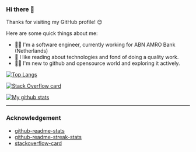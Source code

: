 ### Hi there :wave:

Thanks for visiting my GitHub profile! :blush:

Here are some quick things about me:
- :man_artist: I'm a software engineer, currently working for ABN AMRO Bank (Netherlands)
- :book: I like reading about technologies and fond of doing a quality work.
- :man_juggling: I'm new to github and opensource world and exploring it actively.

[![Top Langs](https://github-readme-stats.vercel.app/api/top-langs/?username=tejas-nagchandi&theme=dark)](https://github.com/tejas-nagchandi)

[![Stack Overflow card](https://stackoverflow-card.vercel.app/?userID=3954965&theme=stackoverflow-dark)](https://github.com/tejas-nagchandi)

[![My github stats](https://github-readme-stats.vercel.app/api?username=tejas-nagchandi&show_icons=true&hide_title=false&count_private=true&theme=dark)](https://github.com/tejas-nagchandi)

---
### Acknowledgement
* [github-readme-stats](https://github.com/anuraghazra/github-readme-stats)
* [github-readme-streak-stats](https://github.com/DenverCoder1/github-readme-streak-stats)
* [stackoverflow-card](https://github.com/nschloe/stackoverflow-card)
